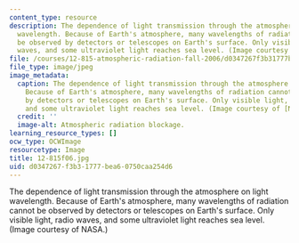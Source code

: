 ```yaml
---
content_type: resource
description: The dependence of light transmission through the atmosphere on light
  wavelength. Because of Earth's atmosphere, many wavelengths of radiation cannot
  be observed by detectors or telescopes on Earth's surface. Only visible light, radio
  waves, and some ultraviolet light reaches sea level. (Image courtesy of NASA.)
file: /courses/12-815-atmospheric-radiation-fall-2006/d0347267f3b31777bea60750caa254d6_12-815f06.jpg
file_type: image/jpeg
image_metadata:
  caption: The dependence of light transmission through the atmosphere on light wavelength.
    Because of Earth's atmosphere, many wavelengths of radiation cannot be observed
    by detectors or telescopes on Earth's surface. Only visible light, radio waves,
    and some ultraviolet light reaches sea level. (Image courtesy of [NASA](http://www.nasa.gov/).)
  credit: ''
  image-alt: Atmospheric radiation blockage.
learning_resource_types: []
ocw_type: OCWImage
resourcetype: Image
title: 12-815f06.jpg
uid: d0347267-f3b3-1777-bea6-0750caa254d6
---
```

The dependence of light transmission through the atmosphere on light wavelength. Because of Earth's atmosphere, many wavelengths of radiation cannot be observed by detectors or telescopes on Earth's surface. Only visible light, radio waves, and some ultraviolet light reaches sea level. (Image courtesy of NASA.)

